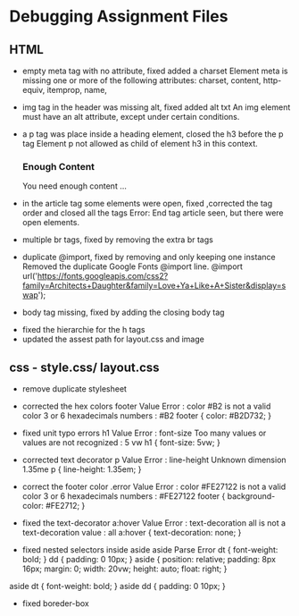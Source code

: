 # Debugging Assignment Files

## HTML
- empty meta tag with no attribute, fixed added a charset
  Element meta is missing one or more of the following attributes: charset, content, http-equiv, itemprop, name,
  <meta charset="utf-8">

- img tag in the header was missing alt, fixed added alt txt
  An img element must have an alt attribute, except under certain conditions.

[//]: # (  <img src="./images/easter-bunny-150-profile.png" alt="Easter bunny">)

- a p tag was place inside a heading element, closed the h3 before the p tag
  Element p not allowed as child of element h3 in this context.
  <h3>Enough Content</h3>
  <p>You need enough content …</p>


- in the article tag some elements were open, fixed ,corrected the tag order and closed all the tags
  Error: End tag article seen, but there were open elements.
  <article>
  </article>

- multiple br tags, fixed by removing the extra br tags
  <br>

- duplicate @import, fixed by removing and only keeping one instance
  Removed the duplicate Google Fonts @import line.
  @import url('https://fonts.googleapis.com/css2?family=Architects+Daughter&family=Love+Ya+Like+A+Sister&display=swap');
- body tag missing, fixed by adding the closing body tag
 </body>
 </html>

- fixed the hierarchie for the h tags
- updated the assest path for layout.css and image
  <link rel="stylesheet" href="css/layout.css">

## css - style.css/ layout.css
- remove duplicate stylesheet
- corrected the hex colors
  footer    Value Error : color #B2 is not a valid color 3 or 6 hexadecimals numbers : #B2
  footer { color: #B2D732; }
- fixed unit typo errors
  h1    Value Error : font-size Too many values or values are not recognized : 5 vw
  h1 { font-size: 5vw; }
- corrected text decorator
  p Value Error : line-height Unknown dimension 1.35me
  p { line-height: 1.35em; }
- correct the footer color
  .error    Value Error : color #FE27122 is not a valid color 3 or 6 hexadecimals numbers : #FE27122
  footer { background-color: #FE2712; }
- fixed the text-decorator
  a:hover   Value Error : text-decoration all is not a text-decoration value : all
  a:hover { text-decoration: none; }

- fixed nested selectors inside aside
  aside Parse Error dt { font-weight: bold; } dd { padding: 0 10px; }
  aside {
  position: relative;
  padding: 8px 16px;
  margin: 0;
  width: 20vw;
  height: auto;
  float: right;
  }

aside dt { font-weight: bold; }
aside dd { padding: 0 10px; }

- fixed boreder-box
 